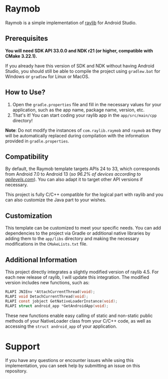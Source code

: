 # Raymob

Raymob is a simple implementation of [raylib](https://www.raylib.com/) for Android Studio.

## Prerequisites

**You will need SDK API 33.0.0 and NDK r21 (or higher, compatible with CMake 3.22.1).**

If you already have this version of SDK and NDK without having Android Studio, you should still be able to compile the project using `gradlew.bat` for Windows or `gradlew` for Linux or MacOS.

## How to Use?

1. Open the `gradle.properties` file and fill in the necessary values for your application, such as the app name, package name, version, etc.
2. That's it! You can start coding your raylib app in the `app/src/main/cpp` directory!

**Note**: Do not modify the instances of `com.raylib.raymob` and `raymob` as they will be automatically replaced during compilation with the information provided in `gradle.properties`.

## Compatibility

By default, the Raymob template targets APIs 24 to 33, which corresponds from Android 7.0 to Android 13 (_so 96.2% of devices according to [apilevels.com](https://apilevels.com/)_). You can also adapt it to target other API versions if necessary.

This project is fully C/C++ compatible for the logical part with raylib and you can also customize the Java part to your wishes.

## Customization

This template can be customized to meet your specific needs. You can add dependencies to the project via Gradle or additional native libraries by adding them to the `app/libs` directory and making the necessary modifications in the `CMakeLists.txt` file.

## Additional Information

This project directly integrates a slightly modified version of raylib 4.5. For each new release of raylib, I will update this integration. The modified version includes new functions, such as:

```c
RLAPI JNIEnv *AttachCurrentThread(void);
RLAPI void DetachCurrentThread(void);
RLAPI const jobject GetNativeLoaderInstance(void);
RLAPI struct android_app *GetAndroidApp(void);
```

These new functions enable easy calling of static and non-static public methods of your NativeLoader class from your C/C++ code, as well as accessing the `struct android_app` of your application.

# Support

If you have any questions or encounter issues while using this implementation, you can seek help by submitting an issue on this repository.
